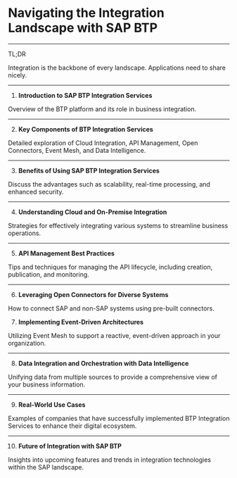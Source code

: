 
# Navigating the Integration Landscape with SAP BTP


---



TL;DR

Integration is the backbone of every landscape. Applications need to share nicely. 

---

<!--
Note:
In this talk we will look under the cover of SAP's Business Technology Platform (BTP) Integration Services. 

We will delve into the intricacies of SAP BTP, providing a comprehensive guide on how to effectively integrate cloud
and on-premise applications, manage APIs, and orchestrate data across diverse systems. 
We will explore real-world use cases, best practices, and the latest advancements in integration technology,
empowering your organization to achieve operational efficiency, scalability, and real-time data processing. 

Join us as we navigate the complexities of the integration landscape with SAP BTP.
-->


1. **Introduction to SAP BTP Integration Services**

Overview of the BTP platform and its role in business integration.


---



2. **Key Components of BTP Integration Services**

Detailed exploration of Cloud Integration, API Management, Open Connectors, Event Mesh, and Data Intelligence.


---



3. **Benefits of Using SAP BTP Integration Services**

Discuss the advantages such as scalability, real-time processing, and enhanced security.


---



4. **Understanding Cloud and On-Premise Integration**

Strategies for effectively integrating various systems to streamline business operations.


---


5. **API Management Best Practices**

Tips and techniques for managing the API lifecycle, including creation, publication, and monitoring.


---



6. **Leveraging Open Connectors for Diverse Systems**

How to connect SAP and non-SAP systems using pre-built connectors.



7. **Implementing Event-Driven Architectures**

Utilizing Event Mesh to support a reactive, event-driven approach in your organization.


---


8. **Data Integration and Orchestration with Data Intelligence**

Unifying data from multiple sources to provide a comprehensive view of your business information.


---



9. **Real-World Use Cases**

Examples of companies that have successfully implemented BTP Integration Services to enhance their digital ecosystem.


---



10. **Future of Integration with SAP BTP**

Insights into upcoming features and trends in integration technologies within the SAP landscape.


